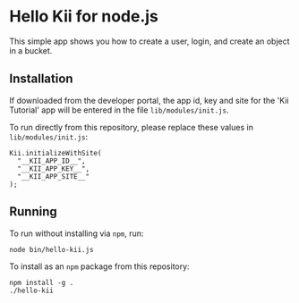 # Hello Kii for node.js

This simple app shows you how to create a user, login, and create an object in a bucket.

## Installation

If downloaded from the developer portal, the app id, key and site for the 'Kii Tutorial' app will be entered in the file `lib/modules/init.js`. 

To run directly from this repository, please replace these values in `lib/modules/init.js`:

```
Kii.initializeWithSite(
  "__KII_APP_ID__",
  "__KII_APP_KEY__",
  "__KII_APP_SITE__"
);
```

## Running

To run without installing via `npm`, run:
```
node bin/hello-kii.js
```

To install as an `npm` package from this repository:
```
npm install -g .
./hello-kii
```
